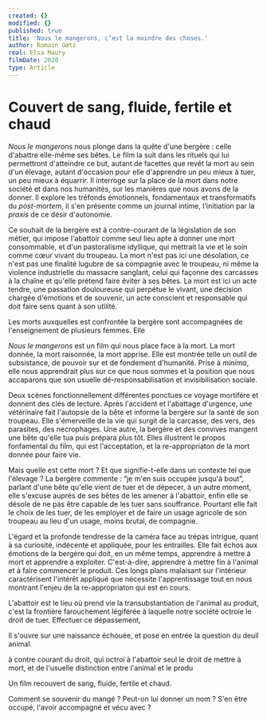 ```yaml
---
created: {}
modified: {}
published: true
title: 'Nous le mangerons, c’est la moindre des choses.'
author: Romain Gœtz
real: Elsa Maury
filmDate: 2020
type: Article
---
```


# Couvert de sang, fluide, fertile et chaud

*Nous le mangerons* nous plonge dans la quête d'une bergère : celle d'abattre elle-même ses bêtes. 
Le film la suit dans les rituels qui lui permettront d'atteindre ce but, autant de facettes que revêt la mort au sein d'un élevage, autant d'occasion pour elle d'apprendre un peu mieux à tuer, un peu mieux à équarrir. Il interroge sur la place de la mort dans notre société et dans nos humanités, sur les manières que nous avons de la donner. Il explore les tréfonds émotionnels, fondamentaux et transformatifs du *post-mortem*, il s'en présente comme un journal intime, l'initiation par la *praxis* de ce désir d'autonomie.

Ce souhait de la bergère est à contre-courant de la législation de son métier, qui impose l'abattoir comme seul lieu apte à donner une mort consommable, et d'un pastoralisme idyllique, qui mettrait la vie et le soin comme cœur vivant du troupeau. La mort n'est pas ici une désolation, ce n'est pas une finalité lugubre de sa compagnie avec le troupeau, ni même la violence industrielle du massacre sanglant, celui qui façonne des carcasses à la chaîne et qu'elle prétend faire éviter à ses bêtes. La mort est ici un acte tendre, une passation douloureuse qui perpétue le vivant, une décision chargée d'émotions et de souvenir, un acte conscient et responsable qui doit faire sens quant à son utilité.


Les morts auxquelles est confrontée la bergère sont accompagnées de l'enseignement de plusieurs femmes. Elle 



*Nous le mangerons* est un film qui nous place face à la mort. La mort donnée, la mort raisonnée, la mort apprise. Elle est montrée telle un outil de subsistance, de pouvoir sur et de fondement d'humanité. Prise à *minima*, elle nous apprendrait plus sur ce que nous sommes et la position que nous accaparons que son usuelle dé-responsabilisation et invisibilisation sociale. 

Deux scènes fonctionnellement différentes ponctues ce voyage mortifère et donnent des clés de lecture. Après l'accident et l'abattage d'urgence, une vétérinaire fait l'autopsie de la bête et informe la bergère sur la santé de son troupeau. Elle s'émerveille de la vie qui surgit de la carcasse, des vers, des parasites, des necrophages. Une autre, la bergère et des convives mangent une bête qu'elle tua puis prépara plus tôt. Elles illustrent le propos fonfamental du film, qui est l'acceptation, et la re-appropriaton de la mort donnée pour faire vie.

Mais quelle est cette mort ? Et que signifie-t-elle dans un contexte tel que l'élevage ? La bergère commente : “je m'en suis occupée jusqu'à bout”, parlant d'une bête qu'elle vient de tuer et de dépecer, à un autre moment, elle s'excuse auprès de ses bêtes de les amener à l'abattoir, enfin elle se désole de ne pas être capable de les tuer sans souffrance. Pourtant elle fait le choix de les tuer, de les employer et de faire un usage agricole de son troupeau au lieu d'un usage, moins brutal, de compagnie.

L'égard et la profonde tendresse de la caméra face au trépas intrigue, quant à sa curiosité, indécente et appliquée, pour les entrailles. Elle fait échos aux émotions de la bergère qui doit, en un même temps, apprendre à mettre à mort et apprendre a exploiter. C'est-à-dire, apprendre à mettre fin à l'animal et à faire commencer le produit. Ces longs plans malaisant sur l'intérieur caractérisent l'intérêt appliqué que nécessite l'apprentissage tout en nous montrant l'enjeu de la re-appropriaton qui est en cours.

L'abattoir est le lieu où prend vie la transubstantiation de l'animal au produit, c'est la frontière farouchement légiférée à laquelle notre société octroie le droit de tuer. Effectuer ce dépassement,  


Il s'ouvre sur une naissance échouée, et pose en entrée la question du deuil animal.

à contre courant du droit, qui octroi à l'abattoir seul le droit de mettre à mort, et de l'usuelle distinction entre l'animal et le produ

Un film recouvert de sang, fluide, fertile et chaud.

Comment se souvenir du mangé ? Peut-on lui donner un nom ? S'en être occupé, l'avoir accompagné et vécu avec ?
